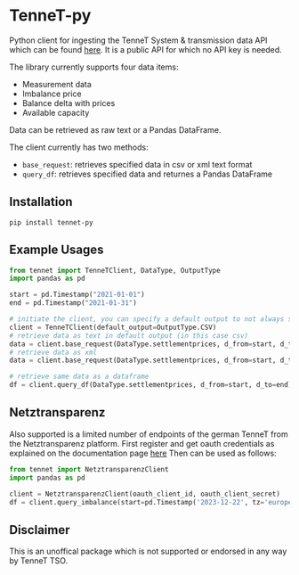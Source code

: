 # TenneT-py
Python client for ingesting the TenneT System & transmission data API which can be found [here](https://www.tennet.org/english/operational_management/export_data_explanation.aspx).
It is a public API for which no API key is needed.

The library currently supports four data items:

* Measurement data
* Imbalance price
* Balance delta with prices
* Available capacity

Data can be retrieved as raw text or a Pandas DataFrame.

The client currently has two methods:
* ```base_request```: retrieves specified data in csv or xml text format
* ```query_df```: retrieves specified data and returnes a Pandas DataFrame

## Installation
```pip install tennet-py```

## Example Usages
```python
from tennet import TenneTClient, DataType, OutputType
import pandas as pd

start = pd.Timestamp("2021-01-01")
end = pd.Timestamp("2021-01-31")

# initiate the client, you can specify a default output to not always specify it per call
client = TenneTClient(default_output=OutputType.CSV)
# retrieve data as text in default output (in this case csv)
data = client.base_request(DataType.settlementprices, d_from=start, d_to=end)
# retrieve data as xml
data = client.base_request(DataType.settlementprices, d_from=start, d_to=end, output_type=OutputType.XML)

# retrieve same data as a dataframe
df = client.query_df(DataType.settlementprices, d_from=start, d_to=end)
```

## Netztransparenz
Also supported is a limited number of endpoints of the german TenneT from the Netztransparenz platform. First register and get oauth credentials as explained on the documentation page [here](https://www.netztransparenz.de/en/Web-API)
Then can be used as follows:
```python
from tennet import NetztransparenzClient
import pandas as pd

client = NetztransparenzClient(oauth_client_id, oauth_client_secret)
df = client.query_imbalance(start=pd.Timestamp('2023-12-22', tz='europe/amsterdam'), end=pd.Timestamp('2023-12-22 23:59', tz='europe/amsterdam'))
```

## Disclaimer
This is an unoffical package which is not supported or endorsed in any way by TenneT TSO.